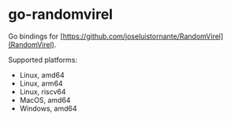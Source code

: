# go-randomvirel
Go bindings for [https://github.com/joseluistornante/RandomVirel](RandomVirel).

Supported platforms:
- Linux, amd64
- Linux, arm64
- Linux, riscv64
- MacOS, amd64
- Windows, amd64
